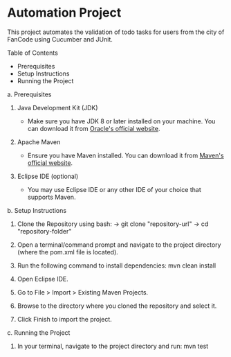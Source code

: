 # Automation Project

This project automates the validation of todo tasks for users from the city of FanCode using Cucumber and JUnit.

Table of Contents
- Prerequisites
- Setup Instructions
- Running the Project

a. Prerequisites

1. Java Development Kit (JDK)
   - Make sure you have JDK 8 or later installed on your machine. You can download it from [Oracle's official website](https://www.oracle.com/java/technologies/javase-jdk8-downloads.html).

2. Apache Maven
   - Ensure you have Maven installed. You can download it from [Maven's official website](https://maven.apache.org/download.cgi).

3. Eclipse IDE (optional)
   - You may use Eclipse IDE or any other IDE of your choice that supports Maven.

b. Setup Instructions

1. Clone the Repository using bash: 
-> git clone "repository-url"
-> cd "repository-folder"   

2. Open a terminal/command prompt and navigate to the project directory (where the pom.xml file is located).

3. Run the following command to install dependencies: mvn clean install

4. Open Eclipse IDE.

5. Go to File > Import > Existing Maven Projects.

6. Browse to the directory where you cloned the repository and select it.

7. Click Finish to import the project.


c. Running the Project

1. In your terminal, navigate to the project directory and run: mvn test
